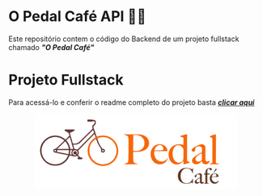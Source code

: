 # O Pedal Café API :biking_man:

Este repositório contem o código do Backend de um projeto fullstack chamado ***"O Pedal Café"***

# Projeto Fullstack
Para acessá-lo e conferir o readme completo do projeto basta ***[clicar aqui](https://github.com/gui-bus/oPedalCafe)***

<div align="center">
  <img src="https://github.com/gui-bus/oPedalCafe/blob/main/public/logo.png?raw=true" alt="Pedal Café" width="400" />
</div>
